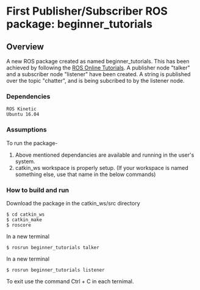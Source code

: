 # First Publisher/Subscriber ROS package: beginner_tutorials

## Overview
A new ROS package created as named beginner_tutorials. This has been achieved by following the [ROS Online Tutorials](http://wiki.ros.org/ROS/Tutorials/).
A publisher node "talker" and a subscriber node "listener" have been created. A string is published over the topic "chatter", and is being subcribed to by the listener node.

### Dependencies
```
ROS Kinetic
Ubuntu 16.04
```

### Assumptions
To run the package-
1) Above mentioned dependancies are available and running in the user's system.
2) catkin_ws workspace is properly setup.
(If your workspace is named something else, use that name in the below commands)

### How to build and run
Download the package in the catkin_ws/src directory
```
$ cd catkin_ws
$ catkin_make
$ roscore
```

In a new terminal
```
$ rosrun beginner_tutorials talker
```

In a new terminal
```
$ rosrun beginner_tutorials listener
```
To exit use the command Ctrl + C in each ternimal.
